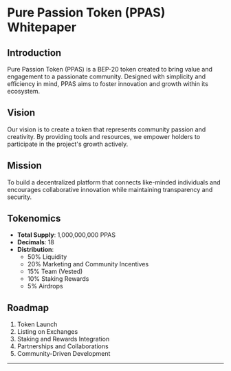 
# Pure Passion Token (PPAS) Whitepaper

## Introduction
Pure Passion Token (PPAS) is a BEP-20 token created to bring value and engagement to a passionate community. 
Designed with simplicity and efficiency in mind, PPAS aims to foster innovation and growth within its ecosystem.

## Vision
Our vision is to create a token that represents community passion and creativity. By providing tools and resources, we empower holders to participate in the project's growth actively.

## Mission
To build a decentralized platform that connects like-minded individuals and encourages collaborative innovation while maintaining transparency and security.

## Tokenomics
- **Total Supply**: 1,000,000,000 PPAS
- **Decimals**: 18
- **Distribution**:
  - 50% Liquidity
  - 20% Marketing and Community Incentives
  - 15% Team (Vested)
  - 10% Staking Rewards
  - 5% Airdrops

## Roadmap
1. Token Launch
2. Listing on Exchanges
3. Staking and Rewards Integration
4. Partnerships and Collaborations
5. Community-Driven Development

---
